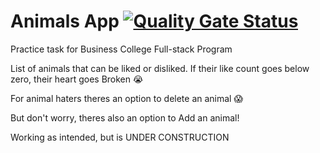 # Animals App [![Quality Gate Status](https://sonarcloud.io/api/project_badges/measure?project=jekku123_react-animals&metric=alert_status)](https://sonarcloud.io/summary/new_code?id=jekku123_react-animals)

Practice task for Business College Full-stack Program

List of animals that can be liked or disliked.
If their like count goes below zero, their heart goes Broken 😭

For animal haters theres an option to delete an animal 😱

But don't worry, theres also an option to Add an animal!

Working as intended, but is UNDER CONSTRUCTION
